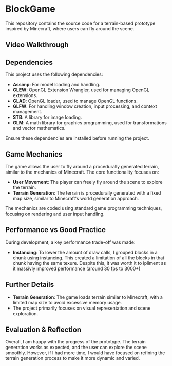 # BlockGame

This repository contains the source code for a terrain-based prototype inspired by Minecraft, where users can fly around the scene.

## Video Walkthrough


## Dependencies

This project uses the following dependencies:
- **Assimp**: For model loading and handling.
- **GLEW**: OpenGL Extension Wrangler, used for managing OpenGL extensions.
- **GLAD**: OpenGL loader, used to manage OpenGL functions.
- **GLFW**: For handling window creation, input processing, and context management.
- **STB**: A library for image loading.
- **GLM**: A math library for graphics programming, used for transformations and vector mathematics.

Ensure these dependencies are installed before running the project.


## Game Mechanics

The game allows the user to fly around a procedurally generated terrain, similar to the mechanics of Minecraft. The core functionality focuses on:
- **User Movement**: The player can freely fly around the scene to explore the terrain.
- **Terrain Generation**: The terrain is procedurally generated with a fixed map size, similar to Minecraft's world generation approach.

The mechanics are coded using standard game programming techniques, focusing on rendering and user input handling.

## Performance vs Good Practice

During development, a key performance trade-off was made:
- **Instancing**: To lower the amount of draw calls, I grouped blocks in a chunk using instancing. This created a limitation of all the blocks in that chunk having the same texure. Despite this, it was worth it to ipliment as it massivly improved performance (around 30 fps to 3000+)

## Further Details

- **Terrain Generation**: The game loads terrain similar to Minecraft, with a limited map size to avoid excessive memory usage.
- The project primarily focuses on visual representation and scene exploration.

## Evaluation & Reflection

Overall, I am happy with the progress of the prototype. The terrain generation works as expected, and the user can explore the scene smoothly. However, if I had more time, I would have focused on refining the terrain generation process to make it more dynamic and varied.

